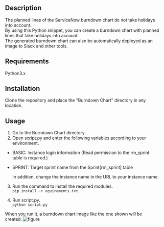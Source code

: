 ## Description
The planned lines of the ServiceNow burndown chart do not take holidays into account.  
By using this Python snippet, you can create a burndown chart with planned lines that take holidays into account.  
The generated burndown chart can also be automatically deployed as an image to Slack and other tools.  

## Requirements
Python3.x

## Installation
Clone the repository and place the "Burndown Chart" directory in any location.

## Usage
1. Go to the Burndown Chart directory.
2. Open script.py and enter the following variables according to your environment.
- BASIC: Instance login information (Read permission to the rm_sprint table is required.)
- SPRINT: Target sprint name from the Sprint[rm_sprint] table
  
  In addition, change the instance name <InstanceName> in the URL to your instance name.

3. Run the command to install the required modules.  
<code>pip install -r equirements.txt</code>

5. Run script.py.  
<code>python script.py</code>

When you run it, a burndown chart image like the one shown will be created.
![figure](https://github.com/user-attachments/assets/50d3ffc2-4c66-4f4d-bb69-c2b98763621d)
